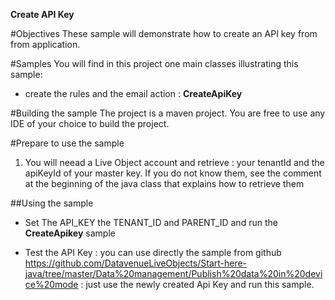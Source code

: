 **Create API Key**

#Objectives
These sample will demonstrate how to create an API key from from application. 


#Samples
You will find in this project one main classes illustrating this sample:

- create the rules and the email action : **CreateApiKey**


#Building the sample
The project is a maven project. You are free to use any IDE of your choice to build the project.


#Prepare to use the sample
1. You will neead a Live Object account and retrieve : your tenantId and the apiKeyId of your master key. If you do not know them, see the comment at the beginning of the java class that explains how to retrieve them


##Using the sample

- Set The API_KEY the TENANT_ID and PARENT_ID and run the **CreateApikey** sample 

- Test the API Key :  you can use directly the sample from github https://github.com/DatavenueLiveObjects/Start-here-java/tree/master/Data%20management/Publish%20data%20in%20device%20mode : just use the newly created Api Key and run this sample.
